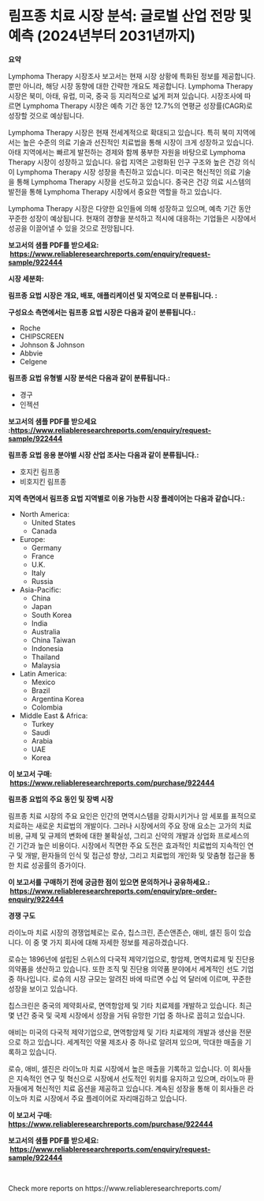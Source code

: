 <p><h1>림프종 치료 시장 분석: 글로벌 산업 전망 및 예측 (2024년부터 2031년까지)</h1></p><p><strong>요약</strong></p>
<p><p>Lymphoma Therapy 시장조사 보고서는 현재 시장 상황에 특화된 정보를 제공합니다. 뿐만 아니라, 해당 시장 동향에 대한 간략한 개요도 제공합니다. Lymphoma Therapy 시장은 북미, 아태, 유럽, 미국, 중국 등 지리적으로 넓게 퍼져 있습니다. 시장조사에 따르면 Lymphoma Therapy 시장은 예측 기간 동안 12.7%의 연평균 성장률(CAGR)로 성장할 것으로 예상됩니다.</p><p>Lymphoma Therapy 시장은 현재 전세계적으로 확대되고 있습니다. 특히 북미 지역에서는 높은 수준의 의료 기술과 선진적인 치료법을 통해 시장이 크게 성장하고 있습니다. 아태 지역에서는 빠르게 발전하는 경제와 함께 풍부한 자원을 바탕으로 Lymphoma Therapy 시장이 성장하고 있습니다. 유럽 지역은 고령화된 인구 구조와 높은 건강 의식이 Lymphoma Therapy 시장 성장을 촉진하고 있습니다. 미국은 혁신적인 의료 기술을 통해 Lymphoma Therapy 시장을 선도하고 있습니다. 중국은 건강 의료 시스템의 발전을 통해 Lymphoma Therapy 시장에서 중요한 역할을 하고 있습니다.</p><p>Lymphoma Therapy 시장은 다양한 요인들에 의해 성장하고 있으며, 예측 기간 동안 꾸준한 성장이 예상됩니다. 현재의 경향을 분석하고 적시에 대응하는 기업들은 시장에서 성공을 이끌어낼 수 있을 것으로 전망됩니다.</p></p>
<p><strong>보고서의 샘플 PDF를 받으세요: &nbsp;<a href="https://www.reliableresearchreports.com/enquiry/request-sample/922444">https://www.reliableresearchreports.com/enquiry/request-sample/922444</a></strong></p>
<p><strong>시장 세분화:</strong></p>
<p><strong> 림프종 요법 시장은 개요, 배포, 애플리케이션 및 지역으로 더 분류됩니다. :</strong></p>
<p><strong>구성요소 측면에서는 림프종 요법 시장은 다음과 같이 분류됩니다.:</strong></p>
<p><ul><li>Roche</li><li>CHIPSCREEN</li><li>Johnson & Johnson</li><li>Abbvie</li><li>Celgene</li></ul></p>
<p><strong> 림프종 요법 유형별 시장 분석은 다음과 같이 분류됩니다.:</strong></p>
<p><ul><li>경구</li><li>인젝션</li></ul></p>
<p><strong>보고서의 샘플 PDF를 받으세요 :<a href="https://www.reliableresearchreports.com/enquiry/request-sample/922444">https://www.reliableresearchreports.com/enquiry/request-sample/922444</a></strong></p>
<p><strong> 림프종 요법 응용 분야별 시장 산업 조사는 다음과 같이 분류됩니다.:</strong></p>
<p><ul><li>호지킨 림프종</li><li>비호지킨 림프종</li></ul></p>
<p><strong>지역 측면에서 림프종 요법 지역별로 이용 가능한 시장 플레이어는 다음과 같습니다.:</strong></p>
<p><ul>
    <li>
        North America:
        <ul>
            <li>United States</li>
            <li>Canada</li>
        </ul>
    </li>
    <li>
        Europe:
        <ul>
            <li>Germany</li>
            <li>France</li>
            <li>U.K.</li>
            <li>Italy</li>
            <li>Russia</li>
        </ul>
    </li>
    <li>
        Asia-Pacific:
        <ul>
            <li>China</li>
            <li>Japan</li>
            <li>South Korea</li>
            <li>India</li>
            <li>Australia</li>
            <li>China Taiwan</li>
            <li>Indonesia</li>
            <li>Thailand</li>
            <li>Malaysia</li>
        </ul>
    </li>
    <li>
        Latin America:
        <ul>
            <li>Mexico</li>
            <li>Brazil</li>
            <li>Argentina Korea</li>
            <li>Colombia</li>
        </ul>
    </li>
    <li>
        Middle East & Africa:
        <ul>
            <li>Turkey</li>
            <li>Saudi</li>
            <li>Arabia</li>
            <li>UAE</li>
            <li>Korea</li>
        </ul>
    </li>
    </ul></p>
<p><strong>이 보고서 구매: &nbsp;<a href="https://www.reliableresearchreports.com/purchase/922444">https://www.reliableresearchreports.com/purchase/922444</a></strong></p>
<p><strong>림프종 요법의 주요 동인 및 장벽 시장</strong></p>
<p><p>림프종 치료 시장의 주요 요인은 인간의 면역시스템을 강화시키거나 암 세포를 표적으로 치료하는 새로운 치료법의 개발이다. 그러나 시장에서의 주요 장애 요소는 고가의 치료비용, 규제 및 규제의 변화에 대한 불확실성, 그리고 신약의 개발과 상업화 프로세스의 긴 기간과 높은 비용이다. 시장에서 직면한 주요 도전은 효과적인 치료법의 지속적인 연구 및 개발, 환자들의 인식 및 접근성 향상, 그리고 치료법의 개인화 및 맞춤형 접근을 통한 치료 성공률의 증가이다.</p></p>
<p><strong>이 보고서를 구매하기 전에 궁금한 점이 있으면 문의하거나 공유하세요.: &nbsp;<a href="https://www.reliableresearchreports.com/enquiry/pre-order-enquiry/922444">https://www.reliableresearchreports.com/enquiry/pre-order-enquiry/922444</a></strong></p>
<p><strong>경쟁 구도</strong></p>
<p><p>라이노마 치료 시장의 경쟁업체로는 로슈, 칩스크린, 존슨앤존슨, 애비, 셀진 등이 있습니다. 이 중 몇 가지 회사에 대해 자세한 정보를 제공하겠습니다.</p><p>로슈는 1896년에 설립된 스위스의 다국적 제약기업으로, 항암제, 면역치료제 및 진단용 의약품을 생산하고 있습니다. 또한 조직 및 진단용 의약품 분야에서 세계적인 선도 기업 중 하나입니다. 로슈의 시장 규모는 알려진 바에 따르면 수십 억 달러에 이르며, 꾸준한 성장을 보이고 있습니다.</p><p>칩스크린은 중국의 제약회사로, 면역항암제 및 기타 치료제를 개발하고 있습니다. 최근 몇 년간 중국 및 국제 시장에서 성장을 거둬 유망한 기업 중 하나로 꼽히고 있습니다.</p><p>애비는 미국의 다국적 제약기업으로, 면역항암제 및 기타 치료제의 개발과 생산을 전문으로 하고 있습니다. 세계적인 약물 제조사 중 하나로 알려져 있으며, 막대한 매출을 기록하고 있습니다.</p><p>로슈, 애비, 셀진은 라이노마 치료 시장에서 높은 매출을 기록하고 있습니다. 이 회사들은 지속적인 연구 및 혁신으로 시장에서 선도적인 위치를 유지하고 있으며, 라이노마 환자들에게 혁신적인 치료 옵션을 제공하고 있습니다. 계속된 성장을 통해 이 회사들은 라이노마 치료 시장에서 주요 플레이어로 자리매김하고 있습니다.</p></p>
<p><strong>이 보고서 구매: &nbsp; <a href="https://www.reliableresearchreports.com/purchase/922444">https://www.reliableresearchreports.com/purchase/922444</a></strong></p>
<p><strong>보고서의 샘플 PDF를 받으세요: &nbsp;<a href="https://www.reliableresearchreports.com/enquiry/request-sample/922444">https://www.reliableresearchreports.com/enquiry/request-sample/922444</a></strong><strong></strong></p>
<p>&nbsp;</p>
<p>Check more reports on https://www.reliableresearchreports.com/</p>